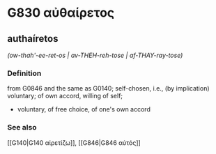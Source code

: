 # G830 αὐθαίρετος

## authaíretos

_(ow-thah'-ee-ret-os | av-THEH-reh-tose | af-THAY-ray-tose)_

### Definition

from G0846 and the same as G0140; self-chosen, i.e., (by implication) voluntary; of own accord, willing of self; 

- voluntary, of free choice, of one's own accord

### See also

[[G140|G140 αἱρετίζω]], [[G846|G846 αὐτός]]
